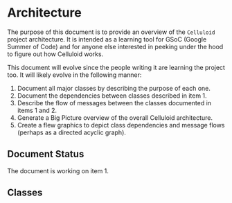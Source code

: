 # Architecture

The purpose of this document is to provide an overview of the `Celluloid` project architecture. It is intended as a learning tool for
GSoC (Google Summer of Code) and for anyone else interested in peeking under the hood to figure out how Celluloid works.

This document will evolve since the people writing it are learning the project too. It will likely evolve in the following manner:

1. Document all major classes by describing the purpose of each one.
2. Document the dependencies between classes described in item 1.
3. Describe the flow of messages between the classes documented in items 1 and 2.
4. Generate a Big Picture overview of the overall Celluloid architecture.
5. Create a flew graphics to depict class dependencies and message flows (perhaps as a directed acyclic graph).

## Document Status

The document is working on item 1.

## Classes
